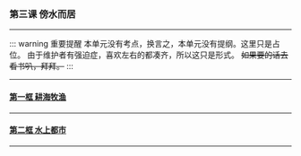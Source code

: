 ### 第三课 傍水而居

---

::: warning 重要提醒
本单元没有考点，换言之，本单元没有提纲。这里只是占位。
由于维护者有强迫症，喜欢左右的都凑齐，所以这只是形式。
~~如果要的话去看书叭，拜拜。~~
:::

---

#### [第一框 耕海牧渔](./%E7%AC%AC%E4%B8%80%E6%A1%86%20%E8%80%95%E6%B5%B7%E7%89%A7%E6%B8%94.html)

---

#### [第二框 水上都市](./%E7%AC%AC%E4%BA%8C%E6%A1%86%20%E6%B0%B4%E4%B8%8A%E9%83%BD%E5%B8%82.html)

---